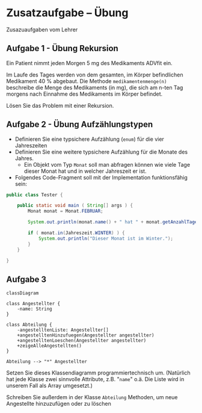 # Zusatzaufgabe – Übung

Zusazuaufgaben vom Lehrer

## Aufgabe 1 - Übung Rekursion

Ein Patient nimmt jeden Morgen 5 mg des Medikaments ADVfit ein.

Im Laufe des Tages werden von dem gesamten, im Körper befindlichen Medikament 40 % abgebaut. Die
Methode `medikamentenmenge(n)` beschreibe die Menge des Medikaments (in mg), die sich am n-ten Tag
morgens nach Einnahme des Medikaments im Körper befindet.

Lösen Sie das Problem mit einer Rekursion.

## Aufgabe 2 - Übung Aufzählungstypen

- Definieren Sie eine typsichere Aufzählung (`enum`) für die vier Jahreszeiten
- Definieren Sie eine weitere typsichere Aufzählung für die Monate des Jahres.
    - Ein Objekt vom Typ `Monat` soll man abfragen können wie viele Tage dieser Monat hat und in
      welcher Jahreszeit er ist.
- Folgendes Code-Fragment soll mit der Implementation funktionsfähig sein:

```java
public class Tester {

    public static void main ( String[] args ) {
        Monat monat = Monat.FEBRUAR;

        System.out.println(monat.name() + " hat " + monat.getAnzahlTage() + " Tage.");

        if ( monat.in(Jahreszeit.WINTER) ) {
            System.out.println("Dieser Monat ist im Winter.");
        }
    }

}
```

## Aufgabe 3

```mermaid
classDiagram

class Angestellter {
    -name: String
}

class Abteilung {
    -angestelltenListe: Angestellter[]
    +angestelltenHinzufuegen(Angestellter angestellter)
    +angestelltenLoeschen(Angestellter angestellter)
    +zeigeAlleAngestellten()
}

Abteilung --> "*" Angestellter
```

Setzen Sie dieses Klassendiagramm programmiertechnisch um.
(Natürlich hat jede Klasse zwei sinnvolle Attribute, z.B. "`name`" o.ä.
Die Liste wird in unserem Fall als Array umgesetzt.)

Schreiben Sie außerdem in der Klasse `Abteilung` Methoden, um neue
Angestellte hinzuzufügen oder zu löschen